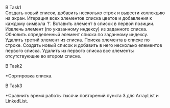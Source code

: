 В Task1  
Создать новый список, добавить несколько строк и вывести коллекцию на экран.
Итерация всех элементов списка цветов и добавления к каждому символа '!'.
Вставить элемент в список в первой позиции.
Извлечь элемент (по указанному индексу) из заданного списка.
Обновить определенный элемент списка по заданному индексу.
Удалить третий элемент из списка.
Поиска элемента в списке по строке.
Создать новый список и добавить в него несколько елементов первого списка.
Удалить из первого списка все элементы отсутствующие во втором списке.

В Task2

*Сортировка списка.


В Task3 

*Сравнить время работы тысячи повторений пункта 3 для ArrayList и LinkedList.
